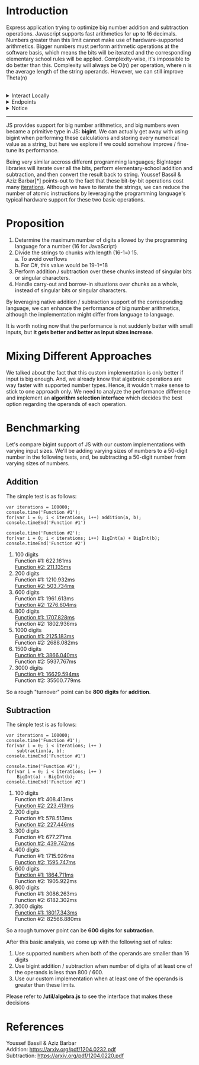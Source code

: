 # Introduction

Express application trying to optimize big number addition and subtraction operations. Javascript supports fast arithmetics for up to 16 decimals. Numbers greater than this limit cannot make use of hardware-supported arithmetics. Bigger numbers must perform arithmetic operations at the software basis, which means the bits will be iterated and the corresponding elementary school rules will be applied. Complexity-wise, it's impossible to do better than this. Complexity will always be O(n) per operation, where n is the average length of the string operands. However, we can still improve Theta(n)

<br>

<details>
    <summary>Interact Locally</summary>

    From root directory:
    
    - ```npm i && npm start``` 
    
    Application runs on port 3000. You can set a custom 'PORT' as an environment variable.
    
</details>


<details>
    <summary>Endpoints</summary>
  
- **/inject/data** - POST
  - This endpoint is designed to accept data. It "updates" a user's balance for the given "ticker".
  - Only JSON data is accepted, and it has to obey the following format:
    ```
    {
      "ticker": "BTC",
      "userId": "0xacc6",
      "Balance": "8616257360555148318183557699687673925425738610..."
    }
    ```
    - Field values must always be <b>string</b>, even for "Balance"
    - "Balance" must be a <b>non-negative</b> and <b>numerical-only</b> string.
      - **No decimals** allowed.
      - "00000000" is valid
      - "00000000535" is valid
      - "-5" is NOT valid
      - "+5" is NOT valid
      - There's no upper limit on the number of digits (theoretically)
    - Request will be rejected if all these 3 keys are not present
    - Key names are <b>case-sensitive</b>. "ETH" and "eth" will create 2 separate tickers.
    - Request will be rejected if it contains more than these 3 keys

  - <details>
    <summary>Example request bodies</summary>

    ``` 
    {
      "ticker": "BTC",
      "userId": "0xacc6",
      "Balance": "0000000000000"
    }
    {
      "ticker": "AVAX",
      "userId": "0xacc6",
      "Balance": "289272676318556373476764853708654271216187248338633"
    }
    ```
    </details>
<br>

- **/ticker/<TICKER_NAME>** - GET
  - Returns a JSON with a single key (total) whose value is the <b>total</b> / <b>aggregated</b> amount of given ticker in the system
  - Request body will be ignored
  - If given ticker does not exist in the system, will return "0"
  - <details>
    <summary>Example request</summary>

    ``` 
    $ curl -XGET http://localhost:3000/ticker/ETH 

    returns:
    {"total":"1111111111111133333333333333333333333333333333333"}
    ```
    </details>

<br>

- **/ticker** - GET
  - Returns a JSON containing all the tickers that exists in the system, together with corresponding <b>total</b> / <b>aggregated</b> amounts
  - Request body will be ignored
  - <details>
    <summary>Example request</summary>

    ``` 
    $ curl -XGET http://localhost:3000/ticker

    returns:
    
    {
      "ETH": "1111111111111133333333333333333333333333333333333",
      "AVAX": "22222222222222222222222222222222222",
      "BTC": "414325436235",
      "LUNA": "43643643643643643643643643643643643643643643643643643436436436436436436"
    }
    ```
    </details>

<br>

- **/user/<USER_ID>** - GET
  - Returns a JSON containing each ticker a user has, together with corresponding balances.
  - Request body will be ignored
  - <details>
    <summary>Example request</summary>

    ``` 
    $ curl -XGET http://localhost:3000/user/0xacc98

    returns:
    {
      "LUNA": "0",
      "ETH": "2343252454123425345423423",
      "BTC": "4"
    }
    ```
    </details>

<br>

- **/reset** - POST
  - Removes all data simulating a fresh start.
    
</details>

<details>
    <summary>Notice</summary>

<br>
    
Application <u>does not persist state</u>. All the data is stored in RAM, and restarting will cause loss of everything.

</details>


---

JS provides support for big number arithmetics, and big numbers even became a primitive type in JS: <b>bigint</b>. We can actually get away with using bigint when performing these calculations and storing every numerical value as a string, but here we explore if we could somehow improve / fine-tune its performance.

Being very similar accross different programming languages; BigInteger libraries will iterate over all the bits, perform elementary-school addition and subtraction, and then convert the result back to string. Youssef Bassil & Aziz Barbar[*] points-out to the fact that these bit-by-bit operations cost many <u>iterations</u>. Although we have to iterate the strings, we can reduce the number of atomic instructions by leveraging the programming language's typical hardware support for these two basic operations.

# Proposition 

1. Determine the maximum number of digits allowed by the programming language for a number (16 for JavaScript)
2. Divide the strings to chunks with length (16-1=) 15.<br>
    a. To avoid overflows<br>
    b. For C#, this value would be 19-1=18<br>
3. Perform addition / subtraction over these chunks instead of singular bits or singular characters.
4. Handle carry-out and borrow-in situations over chunks as a whole, instead of singular bits or singular characters.

By leveraging native addition / subtraction support of the corresponding language, we can enhance the performance of big number arithmetics, although the implementation might differ from language to language.

It is worth noting now that the performance is not suddenly better with small inputs, but **it gets better and better as input sizes increase**.

# Mixing Different Approaches

We talked about the fact that this custom implementation is only better if input is big enough. And, we already know that algebraic operations are way faster with supported number types. Hence, it wouldn't make sense to stick to one approach only. We need to analyze the performance difference and implement an **algorithm selection interface** which decides the best option regarding the operands of each operation. 

# Benchmarking

Let's compare bigint support of JS with our custom implementations with varying input sizes. We'll be adding varying sizes of numbers to a 50-digit number in the following tests, and, be subtracting a 50-digit number from varying sizes of numbers.

## Addition
The simple test is as follows:
``` 
var iterations = 100000;
console.time('Function #1');
for(var i = 0; i < iterations; i++) addition(a, b);
console.timeEnd('Function #1')

console.time('Function #2');
for(var i = 0; i < iterations; i++) BigInt(a) + BigInt(b);
console.timeEnd('Function #2') 
```
1. 100 digits<br>
  Function #1: 622.161ms<br>
  <u>Function #2: 211.135ms</u> 
2. 200 digits<br>
  Function #1: 1210.932ms<br>
  <u>Function #2: 503.734ms</u> 
3. 600 digits<br>
  Function #1: 1961.613ms<br>
  <u>Function #2: 1276.604ms</u> 
4. 800 digits<br>
  <u>Function #1: 1707.828ms</u> <br>
  Function #2: 1802.936ms
5. 1000 digits<br>
  <u>Function #1: 2125.183ms</u> <br>
  Function #2: 2688.082ms
6. 1500 digits<br>
  <u>Function #1: 3866.040ms</u> <br>
  Function #2: 5937.767ms
7. 3000 digits <br>
  <u>Function #1: 16629.594ms</u> <br>
  Function #2: 35500.779ms

So a rough "turnover" point can be <b>800 digits</b> for <b>addition</b>.

## Subtraction
The simple test is as follows:
``` 
var iterations = 100000;
console.time('Function #1');
for(var i = 0; i < iterations; i++ )
    subtraction(a, b);
console.timeEnd('Function #1')

console.time('Function #2');
for(var i = 0; i < iterations; i++ )
    BigInt(a) - BigInt(b);
console.timeEnd('Function #2') 
```

1. 100 digits<br>
  Function #1: 408.413ms<br>
  <u>Function #2: 223.413ms</u>
2. 200 digits<br>
  Function #1: 578.513ms<br>
  <u>Function #2: 227.446ms</u>
3. 300 digits<br>
  Function #1: 677.271ms<br>
  <u>Function #2: 439.742ms</u>
4. 400 digits<br>
  Function #1: 1715.926ms<br>
  <u>Function #2: 1595.747ms</u>
5. 600 digits<br>
  <u>Function #1: 1864.711ms</u><br>
  Function #2: 1905.922ms
6. 800 digits<br> 
  Function #1: 3086.263ms <br>
  Function #2: 6182.302ms
7. 3000 digits <br>
<u>Function #1: 18017.343ms</u> <br>
Function #2: 82566.880ms

So a rough turnover point can be <b>600 digits</b> for <b>subtraction</b>.

After this basic analysis, we come up with the following set of rules:
1. Use supported numbers when both of the operands are smaller than 16 digits
2. Use bigint addition / subtraction when number of digits of at least one of the operands is less than 800 / 600.
3. Use our custom implementation when at least one of the operands is greater than these limits.

Please refer to **/util/algebra.js** to see the interface that makes these decisions 

# References
Youssef Bassil & Aziz Barbar<br>
Addition: https://arxiv.org/pdf/1204.0232.pdf<br>
Subtraction: https://arxiv.org/pdf/1204.0220.pdf
